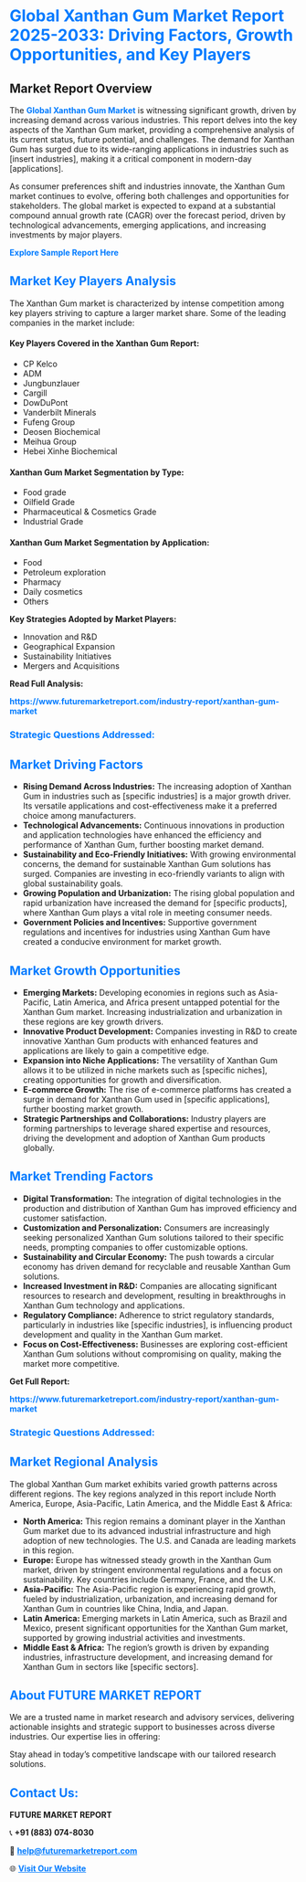 <h1 style="color: #007BFF;">Global Xanthan Gum Market Report 2025-2033: Driving Factors, Growth Opportunities, and Key Players</h1>

<section id="overview">
<h2>Market Report Overview</h2>
<p>The <a href="https://www.futuremarketreport.com/industry-report/xanthan-gum-market" style="color: #007BFF; text-decoration: none;"><strong>Global Xanthan Gum Market</strong></a> is witnessing significant growth, driven by increasing demand across various industries. This report delves into the key aspects of the Xanthan Gum market, providing a comprehensive analysis of its current status, future potential, and challenges. The demand for Xanthan Gum has surged due to its wide-ranging applications in industries such as [insert industries], making it a critical component in modern-day [applications].</p>
<p>As consumer preferences shift and industries innovate, the Xanthan Gum market continues to evolve, offering both challenges and opportunities for stakeholders. The global market is expected to expand at a substantial compound annual growth rate (CAGR) over the forecast period, driven by technological advancements, emerging applications, and increasing investments by major players.</p>
</section>

<section id="overview">
<p><a href="https://www.futuremarketreport.com/request-sample/reportId=64315" style="color: #007BFF; text-decoration: none;"><strong>Explore Sample Report Here</strong></a></p>
</section>

<section id="key-players">
<h2 style="color: #007BFF;">Market Key Players Analysis</h2>
<p>The Xanthan Gum market is characterized by intense competition among key players striving to capture a larger market share. Some of the leading companies in the market include:</p>
<h4>Key Players Covered in the Xanthan Gum Report:</h4>
<ul><li>CP Kelco</li><li>ADM</li><li>Jungbunzlauer</li><li>Cargill</li><li>DowDuPont</li><li>Vanderbilt Minerals</li><li>Fufeng Group</li><li>Deosen Biochemical</li><li>Meihua Group</li><li>Hebei Xinhe Biochemical</li></ul>
<h4>Xanthan Gum Market Segmentation by Type:</h4>
<ul><li>Food grade</li><li>Oilfield Grade</li><li>Pharmaceutical &amp; Cosmetics Grade</li><li>Industrial Grade</li></ul>

<h4>Xanthan Gum Market Segmentation by Application:</h4>
<ul><li>Food</li><li>Petroleum exploration</li><li>Pharmacy</li><li>Daily cosmetics</li><li>Others</li></ul>
<p><strong>Key Strategies Adopted by Market Players:</strong></p>
<ul>
<li>Innovation and R&D</li>
<li>Geographical Expansion</li>
<li>Sustainability Initiatives</li>
<li>Mergers and Acquisitions</li>
</ul>
</section>

<section>
<p><strong>Read Full Analysis: </strong></p><a href="https://www.futuremarketreport.com/industry-report/xanthan-gum-market" style="color: #007BFF; text-decoration: none;"><strong>https://www.futuremarketreport.com/industry-report/xanthan-gum-market</strong></a>
<h3 style="color: #007BFF;">Strategic Questions Addressed:</h3>
</section>

<section id="driving-factors">
<h2 style="color: #007BFF;">Market Driving Factors</h2>
<ul>
<li><strong>Rising Demand Across Industries:</strong> The increasing adoption of Xanthan Gum in industries such as [specific industries] is a major growth driver. Its versatile applications and cost-effectiveness make it a preferred choice among manufacturers.</li>
<li><strong>Technological Advancements:</strong> Continuous innovations in production and application technologies have enhanced the efficiency and performance of Xanthan Gum, further boosting market demand.</li>
<li><strong>Sustainability and Eco-Friendly Initiatives:</strong> With growing environmental concerns, the demand for sustainable Xanthan Gum solutions has surged. Companies are investing in eco-friendly variants to align with global sustainability goals.</li>
<li><strong>Growing Population and Urbanization:</strong> The rising global population and rapid urbanization have increased the demand for [specific products], where Xanthan Gum plays a vital role in meeting consumer needs.</li>
<li><strong>Government Policies and Incentives:</strong> Supportive government regulations and incentives for industries using Xanthan Gum have created a conducive environment for market growth.</li>
</ul>
</section>

<section id="growth-opportunities">
<h2 style="color: #007BFF;">Market Growth Opportunities</h2>
<ul>
<li><strong>Emerging Markets:</strong> Developing economies in regions such as Asia-Pacific, Latin America, and Africa present untapped potential for the Xanthan Gum market. Increasing industrialization and urbanization in these regions are key growth drivers.</li>
<li><strong>Innovative Product Development:</strong> Companies investing in R&D to create innovative Xanthan Gum products with enhanced features and applications are likely to gain a competitive edge.</li>
<li><strong>Expansion into Niche Applications:</strong> The versatility of Xanthan Gum allows it to be utilized in niche markets such as [specific niches], creating opportunities for growth and diversification.</li>
<li><strong>E-commerce Growth:</strong> The rise of e-commerce platforms has created a surge in demand for Xanthan Gum used in [specific applications], further boosting market growth.</li>
<li><strong>Strategic Partnerships and Collaborations:</strong> Industry players are forming partnerships to leverage shared expertise and resources, driving the development and adoption of Xanthan Gum products globally.</li>
</ul>
</section>

<section id="trending-factors">
<h2 style="color: #007BFF;">Market Trending Factors</h2>
<ul>
<li><strong>Digital Transformation:</strong> The integration of digital technologies in the production and distribution of Xanthan Gum has improved efficiency and customer satisfaction.</li>
<li><strong>Customization and Personalization:</strong> Consumers are increasingly seeking personalized Xanthan Gum solutions tailored to their specific needs, prompting companies to offer customizable options.</li>
<li><strong>Sustainability and Circular Economy:</strong> The push towards a circular economy has driven demand for recyclable and reusable Xanthan Gum solutions.</li>
<li><strong>Increased Investment in R&D:</strong> Companies are allocating significant resources to research and development, resulting in breakthroughs in Xanthan Gum technology and applications.</li>
<li><strong>Regulatory Compliance:</strong> Adherence to strict regulatory standards, particularly in industries like [specific industries], is influencing product development and quality in the Xanthan Gum market.</li>
<li><strong>Focus on Cost-Effectiveness:</strong> Businesses are exploring cost-efficient Xanthan Gum solutions without compromising on quality, making the market more competitive.</li>
</ul>
</section>

<section>
<p><strong>Get Full Report: </strong></p><a href="https://www.futuremarketreport.com/industry-report/xanthan-gum-market" style="color: #007BFF; text-decoration: none;"><strong>https://www.futuremarketreport.com/industry-report/xanthan-gum-market</strong></a>
<h3 style="color: #007BFF;">Strategic Questions Addressed:</h3>
</section>


<section id="regional-analysis">
<h2 style="color: #007BFF;">Market Regional Analysis</h2>
<p>The global Xanthan Gum market exhibits varied growth patterns across different regions. The key regions analyzed in this report include North America, Europe, Asia-Pacific, Latin America, and the Middle East & Africa:</p>
<ul>
<li><strong>North America:</strong> This region remains a dominant player in the Xanthan Gum market due to its advanced industrial infrastructure and high adoption of new technologies. The U.S. and Canada are leading markets in this region.</li>
<li><strong>Europe:</strong> Europe has witnessed steady growth in the Xanthan Gum market, driven by stringent environmental regulations and a focus on sustainability. Key countries include Germany, France, and the U.K.</li>
<li><strong>Asia-Pacific:</strong> The Asia-Pacific region is experiencing rapid growth, fueled by industrialization, urbanization, and increasing demand for Xanthan Gum in countries like China, India, and Japan.</li>
<li><strong>Latin America:</strong> Emerging markets in Latin America, such as Brazil and Mexico, present significant opportunities for the Xanthan Gum market, supported by growing industrial activities and investments.</li>
<li><strong>Middle East & Africa:</strong> The region’s growth is driven by expanding industries, infrastructure development, and increasing demand for Xanthan Gum in sectors like [specific sectors].</li>
</ul>
</section>

<footer>
<h2 style="color: #007BFF;">About FUTURE MARKET REPORT</h2>
<p>We are a trusted name in market research and advisory services, delivering actionable insights and strategic support to businesses across diverse industries. Our expertise lies in offering:</p>

<p>Stay ahead in today’s competitive landscape with our tailored research solutions.</p>

<h2 style="color: #007BFF;">Contact Us:</h2>
<p><strong>FUTURE MARKET REPORT</strong></p>
<p>📞 <strong>+91 (883) 074-8030</strong></p>
<p>📧 <strong><a href="mailto:help@futuremarketreport.com" style="color: #007BFF;">help@futuremarketreport.com</a></strong></p>
<p>🌐 <strong><a href="https://www.futuremarketreport.com/" style="color: #007BFF;">Visit Our Website</a></strong></p>
</footer>